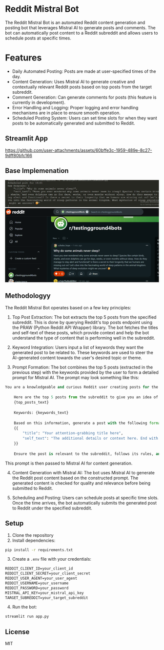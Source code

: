 # Reddit Mistral Bot

The Reddit Mistral Bot is an automated Reddit content generation and posting bot that leverages Mistral AI to generate posts and comments. The bot can automatically post content to a Reddit subreddit and allows users to schedule posts at specific times.

# Features

- Daily Automated Posting: Posts are made at user-specified times of the day.
- Content Generation: Uses Mistral AI to generate creative and contextually relevant Reddit posts based on top posts from the target subreddit.
- Comment Generation: Can generate comments for posts (this feature is currently in development).
- Error Handling and Logging: Proper logging and error handling mechanisms are in place to ensure smooth operation.
- Scheduled Posting System: Users can set time slots for when they want posts to be automatically generated and submitted to Reddit.

## Streamlit App


https://github.com/user-attachments/assets/60bffe3c-1959-489e-8c27-9dff80bfc166


## Base Implemenation

![alt text](db/image.png)
![alt text](db/image1.png)

## Methodologyy

The Reddit Mistral Bot operates based on a few key principles:

1. Top Post Extraction: The bot extracts the top 5 posts from the specified subreddit. This is done by querying Reddit's top posts endpoint using the PRAW (Python Reddit API Wrapper) library. The bot fetches the titles and self-text of these posts, which provide context and help the bot understand the type of content that is performing well in the subreddit.

2. Keyword Integration: Users input a list of keywords they want the generated post to be related to. These keywords are used to steer the AI-generated content towards the user's desired topic or theme.

3. Prompt Formation: The bot combines the top 5 posts (extracted in the previous step) with the keywords provided by the user to form a detailed prompt for Mistral AI. The prompt may look something like this:

```python
You are a knowledgeable and curious Reddit user creating posts for the subreddit r{tagetsubreddit}. Posts should spark scientific curiosity or provide interesting insights in a conversational, natural, and human-like tone.

    Here are the top 5 posts from the subreddit to give you an idea of the style:
    {top_posts_text}

    Keywords: {keywords_text}

    Based on this information, generate a post with the following format:
    {{
        "title": "Your attention-grabbing title here",
        "self_text": "The additional details or context here. End with a thought-provoking question to invite discussion."
    }}

    Ensure the post is relevant to the subreddit, follows its rules, and provides accurate information. Now generate a post.
```

This prompt is then passed to Mistral AI for content generation.

4. Content Generation with Mistral AI: The bot uses Mistral AI to generate the Reddit post content based on the constructed prompt. The generated content is checked for quality and relevance before being submitted to Reddit.

5. Scheduling and Posting: Users can schedule posts at specific time slots. Once the time arrives, the bot automatically submits the generated post to Reddit under the specified subreddit.

## Setup

1. Clone the repository
2. Install dependencies:

```bash
pip install -r requirements.txt
```

3. Create a `.env` file with your credentials:

```
REDDIT_CLIENT_ID=your_client_id
REDDIT_CLIENT_SECRET=your_client_secret
REDDIT_USER_AGENT=your_user_agent
REDDIT_USERNAME=your_username
REDDIT_PASSWORD=your_password
MISTRAL_API_KEY=your_mistral_api_key
TARGET_SUBREDDIT=your_target_subreddit
```

4. Run the bot:

```bash
streamlit run app.py
```

## License

MIT
